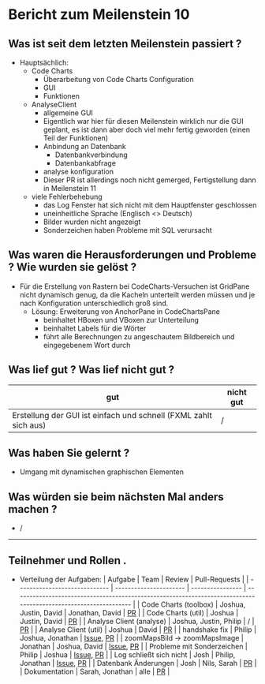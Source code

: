 # Bericht zum Meilenstein 10

## Was ist seit dem letzten Meilenstein passiert ?
- Hauptsächlich:
    - Code Charts
        - Überarbeitung von Code Charts Configuration
        - GUI
        - Funktionen
    - AnalyseClient
        - allgemeine GUI
        - Eigentlich war hier für diesen Meilenstein wirklich nur die GUI geplant,
        es ist dann aber doch viel mehr fertig geworden (einen Teil der Funktionen)
        - Anbindung an Datenbank
            - Datenbankverbindung
            - Datenbankabfrage
        - analyse konfiguration
        - Dieser PR ist allerdings noch nicht gemerged, Fertigstellung dann in Meilenstein 11
    - viele Fehlerbehebung
        - das Log Fenster hat sich nicht mit dem Hauptfenster geschlossen
        - uneinheitliche Sprache (Englisch <> Deutsch)
        - Bilder wurden nicht angezeigt
        - Sonderzeichen haben Probleme mit SQL verursacht

## Was waren die Herausforderungen und Probleme ? Wie wurden sie gelöst ?
- Für die Erstellung von Rastern bei CodeCharts-Versuchen ist GridPane nicht dynamisch genug, da die Kacheln unterteilt werden müssen und je nach Konfiguration unterschiedlich groß sind.
    - Lösung: Erweiterung von AnchorPane in CodeChartsPane
        - beinhaltet HBoxen und VBoxen zur Unterteilung
        - beinhaltet Labels für die Wörter
        - führt alle Berechnungen zu angeschautem Bildbereich und eingegebenem Wort durch

## Was lief gut ? Was lief nicht gut ?
| gut                                                              | nicht gut |
| ---------------------------------------------------------------- | --------- |
| Erstellung der GUI ist einfach und schnell (FXML zahlt sich aus) | /         |

## Was haben Sie gelernt ?
- Umgang mit dynamischen graphischen Elementen

## Was würden sie beim nächsten Mal anders machen ?
- /

---
## Teilnehmer und Rollen .

- Verteilung der Aufgaben:
    | Aufgabe                       | Team                   | Review           | Pull-Requests                                                                                                   |
    | ----------------------------- | ---------------------- | ---------------- | --------------------------------------------------------------------------------------------------------------- |
    | Code Charts (toolbox)         | Joshua, Justin, David  | Jonathan, David  | [PR](https://github.com/weichware10/toolbox/pull/23)                                                            |
    | Code Charts (util)            | Joshua                 | Justin, David    | [PR](https://github.com/weichware10/util/pull/35)                                                               |
    | Analyse Client (analyse)      | Joshua, Justin, Philip | /                | [PR](https://github.com/weichware10/analyse/pull/7)                                                             |
    | Analyse Client (util)         | Joshua                 | David            | [PR](https://github.com/weichware10/util/pull/33)                                                               |
    | handshake fix                 | Philip                 | Joshua, Jonathan | [Issue](https://github.com/weichware10/toolbox/issues/18), [PR](https://github.com/weichware10/toolbox/pull/20) |
    | zoomMapsBild -> zoomMapsImage | Jonathan               | Joshua, David    | [Issue](https://github.com/weichware10/toolbox/issues/24), [PR](https://github.com/weichware10/toolbox/pull/25) |
    | Probleme mit Sonderzeichen    | Philip                 | Joshua           | [Issue](https://github.com/weichware10/util/issues/31), [PR](https://github.com/weichware10/util/pull/32)       |
    | Log schließt sich nicht       | Josh                   | Philip, Jonathan | [Issue](https://github.com/weichware10/toolbox/issues/19), [PR](https://github.com/weichware10/toolbox/pull/21) |
    | Datenbank Änderungen          | Josh                   | Nils, Sarah      | [PR](https://github.com/weichware10/util/pull/34)                                                               |
    | Dokumentation                 | Sarah, Jonathan        | alle             | [PR](https://github.com/weichware10/meilensteine/pull/68)                                                       |
